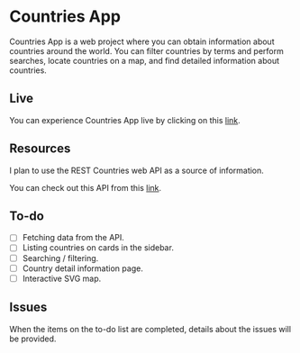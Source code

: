 # Countries App
Countries App is a web project where you can obtain information about countries around the world. You can filter countries by terms and perform searches, locate countries on a map, and find detailed information about countries.

## Live
You can experience Countries App live by clicking on this [link]().

## Resources
I plan to use the REST Countries web API as a source of information.

You can check out this API from this [link]().

## To-do
- [ ] Fetching data from the API.
- [ ] Listing countries on cards in the sidebar.
- [ ] Searching / filtering.
- [ ] Country detail information page.
- [ ] Interactive SVG map.

## Issues
When the items on the to-do list are completed, details about the issues will be provided.